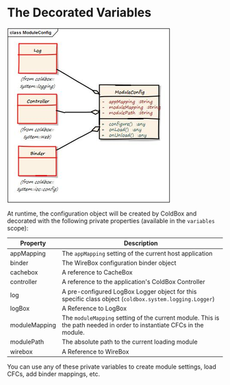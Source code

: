 # The Decorated Variables

![](../../images/ModuleConfig.jpg)

 At runtime, the configuration object will be created by ColdBox and decorated with the following private properties (available in the `variables` scope): 
 
 
 |Property|Description|
 |--|--|
 |appMapping |The `appMapping` setting of the current host application|
 |binder|The WireBox configuration binder object|
 |cachebox|A reference to CacheBox
 |controller|A reference to the application's ColdBox Controller |
 |log|A pre-configured LogBox Logger object for this specific class object (`coldbox.system.logging.Logger`)|
 |logBox|A Reference to LogBox 
 |moduleMapping|The `moduleMapping` setting of the current module. This is the path needed in order to instantiate CFCs in the module. |
 |modulePath|The absolute path to the current loading module|
 |wirebox|A Reference to WireBox
 
 You can use any of these private variables to create module settings, load CFCs, add binder mappings, etc.